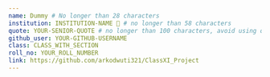 ```yaml
---
name: Dummy # No longer than 28 characters
institution: INSTITUTION-NAME 🚩 # no longer than 58 characters
quote: YOUR-SENIOR-QUOTE # no longer than 100 characters, avoid using quotes(") to guarantee the format remains the same.
github_user: YOUR-GITHUB-USERNAME
class: CLASS_WITH_SECTION
roll_no: YOUR_ROLL_NUMBER
link: https://github.com/arkodwuti321/ClassXI_Project
---
```

